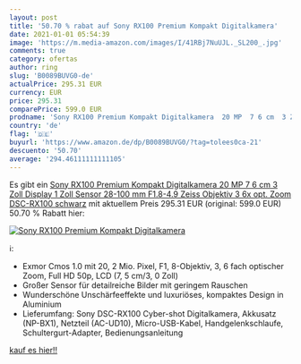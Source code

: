 ```yaml
---
layout: post
title: '50.70 % rabat auf Sony RX100 Premium Kompakt Digitalkamera'
date: 2021-01-01 05:54:39
image: 'https://m.media-amazon.com/images/I/41RBj7NuUJL._SL200_.jpg'
comments: true
category: ofertas
author: ring
slug: 'B0089BUVG0-de'
actualPrice: 295.31 EUR
currency: EUR
price: 295.31
comparePrice: 599.0 EUR
prodname: 'Sony RX100 Premium Kompakt Digitalkamera  20 MP  7 6 cm  3 Zoll  Display  1 Zoll Sensor  28-100 mm F1.8-4.9 Zeiss Objektiv  3 6x opt. Zoom   DSC-RX100  schwarz'
country: 'de'
flag: '🇩🇪'
buyurl: 'https://www.amazon.de/dp/B0089BUVG0/?tag=tolees0ca-21'
descuento: '50.70'
average: '294.46111111111105'
---
```


Es gibt ein [Sony RX100 Premium Kompakt Digitalkamera  20 MP  7 6 cm  3 Zoll  Display  1 Zoll Sensor  28-100 mm F1.8-4.9 Zeiss Objektiv  3 6x opt. Zoom   DSC-RX100  schwarz](https://www.amazon.de/dp/B0089BUVG0/?tag=tolees0ca-21) mit aktuellem Preis 295.31 EUR (original: 599.0 EUR) 50.70 % Rabatt hier:

[![Sony RX100 Premium Kompakt Digitalkamera](https://m.media-amazon.com/images/I/41RBj7NuUJL._SL200_.jpg)](https://www.amazon.de/dp/B0089BUVG0/?tag=tolees0ca-21)

ℹ️:

- Exmor Cmos 1.0 mit 20, 2 Mio. Pixel, F1, 8-Objektiv, 3, 6 fach optischer Zoom, Full HD 50p, LCD (7, 5 cm/3, 0 Zoll)
- Großer Sensor für detailreiche Bilder mit geringem Rauschen
- Wunderschöne Unschärfeeffekte und luxuriöses, kompaktes Design in Aluminium
- Lieferumfang: Sony DSC-RX100 Cyber-shot Digitalkamera, Akkusatz (NP-BX1), Netzteil (AC-UD10), Micro-USB-Kabel, Handgelenkschlaufe, Schultergurt-Adapter, Bedienungsanleitung

[kauf es hier!!](https://www.amazon.de/dp/B0089BUVG0/?tag=tolees0ca-21)
